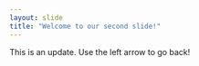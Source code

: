 ```yaml
---
layout: slide
title: "Welcome to our second slide!"
---
```

This is an update.
Use the left arrow to go back!
